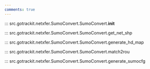 ```yaml
---
comments: true
---
```


<a id="init"></a>
::: src.gotrackit.netxfer.SumoConvert.SumoConvert.__init__

<a id="get_net_shp"></a>
::: src.gotrackit.netxfer.SumoConvert.SumoConvert.get_net_shp

<a id="generate_hd_map"></a>
::: src.gotrackit.netxfer.SumoConvert.SumoConvert.generate_hd_map

<a id="match2rou"></a>
::: src.gotrackit.netxfer.SumoConvert.SumoConvert.match2rou

<a id="generate_sumocfg"></a>
::: src.gotrackit.netxfer.SumoConvert.SumoConvert.generate_sumocfg
